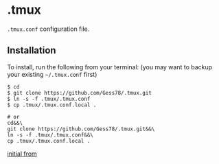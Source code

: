 .tmux
=====

`.tmux.conf` configuration file.


Installation
------------

To install, run the following from your terminal: (you may want to backup your
existing `~/.tmux.conf` first)

```
$ cd
$ git clone https://github.com/Gess78/.tmux.git
$ ln -s -f .tmux/.tmux.conf
$ cp .tmux/.tmux.conf.local .

# or
cd&&\
git clone https://github.com/Gess78/.tmux.git&&\
ln -s -f .tmux/.tmux.conf&&\
cp .tmux/.tmux.conf.local .
```
[initial from](https://github.com/gpakosz/.tmux)


